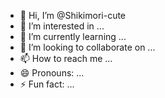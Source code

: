 - 👋 Hi, I’m @Shikimori-cute
- 👀 I’m interested in ...
- 🌱 I’m currently learning ...
- 💞️ I’m looking to collaborate on ...
- 📫 How to reach me ...
- 😄 Pronouns: ...
- ⚡ Fun fact: ...

<!---
Shikimori-cute/Shikimori-cute is a ✨ special ✨ repository because its `README.md` (this file) appears on your GitHub profile.
You can click the Preview link to take a look at your changes.
--->
